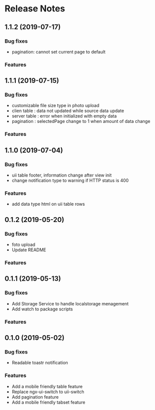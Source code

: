 # Release Notes

## 1.1.2 (2019-07-17)

### Bug fixes
- pagination: cannot set current page to default

### Features

## 1.1.1 (2019-07-15)

### Bug fixes
- customizable file size type in photo upload
- clien table : data not updated while source data update
- server table : error when initialized with empty data
- pagination : selectedPage change to 1 when amount of data change

### Features

## 1.1.0 (2019-07-04)

### Bug fixes
- uii table footer, information change after view init
- change notification type to warning if HTTP status is 400

### Features
- add data type html on uii table rows

## 0.1.2 (2019-05-20)

### Bug fixes
- foto upload
- Update README

### Features

## 0.1.1 (2019-05-13)

### Bug fixes
- Add Storage Service to handle localstorage menagement
- Add watch to package scripts

### Features

## 0.1.0 (2019-05-02)

### Bug fixes
- Readable toastr notification

### Features
- Add a mobile friendly table feature
- Replace ngx-ui-switch to uii-switch
- Add pagination feature
- Add a mobile friendly tabset feature